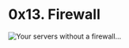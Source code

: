 # 0x13. Firewall

![Your servers without a firewall…](https://s3.amazonaws.com/intranet-projects-files/holbertonschool-sysadmin_devops/155/holbertonschool-firewall.gif)
